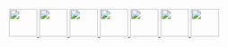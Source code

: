 <p align="center">
  
  <a href = 'https://www.youtube.com/'>
  <img width="50" src="https://simpleicons.org/icons/discord.svg">
  <img width="50" src="https://upload.wikimedia.org/wikipedia/commons/8/89/HD_transparent_picture.png">
    
  <a href = 'https://www.youtube.com/'>
  <img width="50" src="https://simpleicons.org/icons/github.svg">
  <img width="50" src="https://upload.wikimedia.org/wikipedia/commons/8/89/HD_transparent_picture.png">
    
  <a href = 'https://www.youtube.com/'>
  <img width="50" src="https://simpleicons.org/icons/protonmail.svg">
  <img width="50" src="https://upload.wikimedia.org/wikipedia/commons/8/89/HD_transparent_picture.png">
  
  <a href = 'https://www.youtube.com/'>
  <img width="50" src="https://simpleicons.org/icons/blogger.svg">
    
</p>
